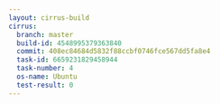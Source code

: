 ```yaml
---
layout: cirrus-build
cirrus:
  branch: master
  build-id: 4548995379363840
  commit: 408ec84684d5832f88ccbf0746fce567dd5fa8e4
  task-id: 6659231829458944
  task-number: 4
  os-name: Ubuntu
  test-result: 0
---
```

